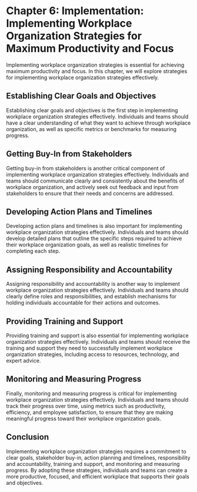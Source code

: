Chapter 6: Implementation: Implementing Workplace Organization Strategies for Maximum Productivity and Focus
============================================================================================================

Implementing workplace organization strategies is essential for achieving maximum productivity and focus. In this chapter, we will explore strategies for implementing workplace organization strategies effectively.

Establishing Clear Goals and Objectives
---------------------------------------

Establishing clear goals and objectives is the first step in implementing workplace organization strategies effectively. Individuals and teams should have a clear understanding of what they want to achieve through workplace organization, as well as specific metrics or benchmarks for measuring progress.

Getting Buy-In from Stakeholders
--------------------------------

Getting buy-in from stakeholders is another critical component of implementing workplace organization strategies effectively. Individuals and teams should communicate clearly and consistently about the benefits of workplace organization, and actively seek out feedback and input from stakeholders to ensure that their needs and concerns are addressed.

Developing Action Plans and Timelines
-------------------------------------

Developing action plans and timelines is also important for implementing workplace organization strategies effectively. Individuals and teams should develop detailed plans that outline the specific steps required to achieve their workplace organization goals, as well as realistic timelines for completing each step.

Assigning Responsibility and Accountability
-------------------------------------------

Assigning responsibility and accountability is another way to implement workplace organization strategies effectively. Individuals and teams should clearly define roles and responsibilities, and establish mechanisms for holding individuals accountable for their actions and outcomes.

Providing Training and Support
------------------------------

Providing training and support is also essential for implementing workplace organization strategies effectively. Individuals and teams should receive the training and support they need to successfully implement workplace organization strategies, including access to resources, technology, and expert advice.

Monitoring and Measuring Progress
---------------------------------

Finally, monitoring and measuring progress is critical for implementing workplace organization strategies effectively. Individuals and teams should track their progress over time, using metrics such as productivity, efficiency, and employee satisfaction, to ensure that they are making meaningful progress toward their workplace organization goals.

Conclusion
----------

Implementing workplace organization strategies requires a commitment to clear goals, stakeholder buy-in, action planning and timelines, responsibility and accountability, training and support, and monitoring and measuring progress. By adopting these strategies, individuals and teams can create a more productive, focused, and efficient workplace that supports their goals and objectives.
